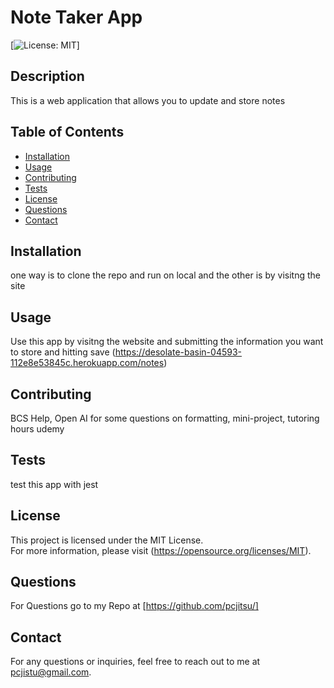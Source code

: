 # Note Taker App

[![License: MIT](https://img.shields.io/badge/License-MIT-yellow.svg)]

## Description

This is a web application that allows you to update and store notes

## Table of Contents

- [Installation](#installation)
- [Usage](#usage)
- [Contributing](#contributing)
- [Tests](#tests)
- [License](#license)
- [Questions](#questions)
- [Contact](#contact)

## Installation

one way is to clone the repo and run on local and the other is by visitng the site

## Usage

Use this app by visitng the website and submitting the information you want to store and hitting save
(https://desolate-basin-04593-112e8e53845c.herokuapp.com/notes)

## Contributing

BCS Help, Open AI for some questions on formatting, mini-project, tutoring hours udemy

## Tests

test this app with jest

## License

This project is licensed under the MIT License.  
For more information, please visit (https://opensource.org/licenses/MIT).

## Questions

For Questions go to my Repo at [https://github.com/pcjitsu/]

## Contact

For any questions or inquiries, feel free to reach out to me at pcjistu@gmail.com.
